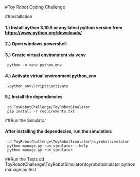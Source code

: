 #Toy Robot Coding Challenge

##Installation

#### 1.) Install python 3.10.5 or any latest python version from https://www.python.org/downloads/
#### 2.) Open windows powershell
#### 3.) Create virtual environment via venv 
     python -m venv python_env
#### 4.) Activate virtual environment python_env
    .\python_env\Scripts\activate
#### 5.) Install the dependencies
     cd ToyRobotChallenge/ToyRobotSimulator 
     pip install -r requirements.txt


##Run the Simulator
#### After installing the dependecies, run the simulation:
     cd ToyRobotChallenge\ToyRobotSimulator\toyrobotsimulator
     python manage.py run_simulator --help
     python manage.py run_simulator


##Run the Tests
     cd ToyRobotChallenge\ToyRobotSimulator\toyrobotsimulator
     python manage.py test
